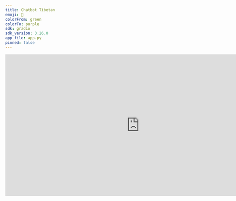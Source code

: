 ```yaml
---
title: Chatbot Tibetan
emoji: 🏃
colorFrom: green
colorTo: purple
sdk: gradio
sdk_version: 3.26.0
app_file: app.py
pinned: false
---
```


<iframe
	src="https://openpecha-chatbot-tibetan.hf.space"
	frameborder="0"
	width="850"
	height="450"
></iframe>
